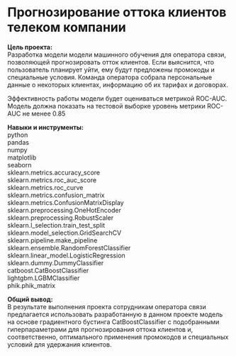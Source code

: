 # Прогнозирование оттока клиентов телеком компании

**Цель проекта:**  
Разработка модели модели машинного обучения для оператора связи, позволяющей прогнозировать отток клиентов.
Если выяснится, что пользователь планирует уйти, ему будут предложены промокоды и специальные условия.
Команда оператора собрала персональные данные о некоторых клиентах, информацию об их тарифах и договорах.

Эффективность работы модели будет оцениваться метрикой ROC-AUC.
Модель должна показать на тестовой выборке уровень метрики ROC-AUC не менее 0.85

**Навыки и инструменты:**  
python  
pandas  
numpy  
matplotlib  
seaborn  
sklearn.metrics.accuracy_score  
sklearn.metrics.roc_auc_score  
sklearn.metrics.roc_curve  
sklearn.metrics.confusion_matrix  
sklearn.metrics.ConfusionMatrixDisplay  
sklearn.preprocessing.OneHotEncoder  
sklearn.preprocessing.RobustScaler  
sklearn.l_selection.train_test_split  
sklearn.model_selection.GridSearchCV  
sklearn.pipeline.make_pipeline  
sklearn.ensemble.RandomForestClassifier  
sklearn.linear_model.LogisticRegression  
sklearn.dummy.DummyClassifier  
catboost.CatBoostClassifier  
lightgbm.LGBMClassifier  
phik.phik_matrix  

**Общий вывод:**  
В результате выполнения проекта сотрудникам оператора связи предлагается использовать разработанную в данном проекте модель на основе градиентного бустинга CatBoostClassifier с подобранными гиперпараметрами для прогнозирования оттока клиентов и, соответственно, оптимального применения промокодов и специальных условий для удержания клиентов.
